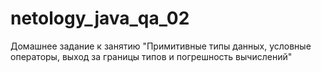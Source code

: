 # netology_java_qa_02
Домашнее задание к занятию "Примитивные типы данных, условные операторы, выход за границы типов и погрешность вычислений"
